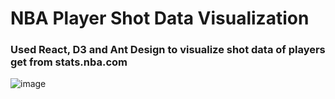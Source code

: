 # NBA Player Shot Data Visualization
### Used React, D3 and Ant Design to visualize shot data of players get from stats.nba.com
![image](![nba1](https://user-images.githubusercontent.com/25087989/45649115-737a7280-ba98-11e8-9bf9-f5f1c21735ab.gif))
